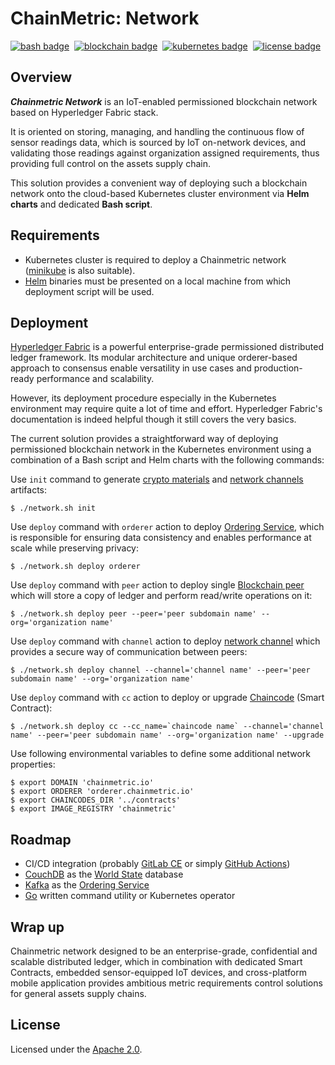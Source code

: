 # ChainMetric: Network

[![bash badge]][bash url]&nbsp;
[![blockchain badge]][hyperledger fabric url]&nbsp;
[![kubernetes badge]][kubernetes url]&nbsp;
[![license badge]][license url]

## Overview
_**Chainmetric Network**_ is an IoT-enabled permissioned blockchain network based on Hyperledger Fabric stack. 

It is oriented on storing, managing, and handling the continuous flow of sensor readings data, which is sourced by IoT on-network devices, and validating those readings against organization assigned requirements, thus providing full control on the assets supply chain.

This solution provides a convenient way of deploying such a blockchain network onto the cloud-based Kubernetes cluster environment via **Helm charts** and dedicated **Bash script**.

## Requirements

- Kubernetes cluster is required to deploy a Chainmetric network ([minikube][minikube] is also suitable).
- [Helm][helm] binaries must be presented on a local machine from which deployment script will be used.

## Deployment

[Hyperledger Fabric][hyperledger fabric url] is a powerful enterprise-grade permissioned distributed ledger framework. Its modular architecture and unique orderer-based approach to consensus enable versatility in use cases and production-ready performance and scalability.

However, its deployment procedure especially in the Kubernetes environment may require quite a lot of time and effort. Hyperledger Fabric's documentation is indeed helpful though it still covers the very basics. 

The current solution provides a straightforward way of deploying permissioned blockchain network in the Kubernetes environment using a combination of a Bash script and Helm charts with the following commands:

Use `init` command to generate [crypto materials][crypto material] and [network channels][network channel] artifacts:

```
$ ./network.sh init
```

Use `deploy` command with `orderer` action to deploy [Ordering Service][orderer service], which is responsible for ensuring data consistency and enables performance at scale while preserving privacy:
```
$ ./network.sh deploy orderer
```

Use `deploy` command with `peer` action to deploy single [Blockchain peer][blockchain peer] which will store a copy of ledger and perform read/write operations on it:
```
$ ./network.sh deploy peer --peer='peer subdomain name' --org='organization name'
```

Use `deploy` command with `channel` action to deploy [network channel][network channel] which provides a secure way of communication between peers:
```
$ ./network.sh deploy channel --channel='channel name' --peer='peer subdomain name' --org='organization name'
```

Use `deploy` command with `cc` action to deploy or upgrade [Chaincode][chaincode] (Smart Contract):
```
$ ./network.sh deploy cc --cc_name=`chaincode name` --channel='channel name' --peer='peer subdomain name' --org='organization name' --upgrade
```

Use following environmental variables to define some additional network properties:
```
$ export DOMAIN 'chainmetric.io'
$ export ORDERER 'orderer.chainmetric.io'
$ export CHAINCODES_DIR '../contracts'
$ export IMAGE_REGISTRY 'chainmetric'
```

## Roadmap

- CI/CD integration (probably [GitLab CE][gitlab ci] or simply [GitHub Actions][github actions])
- [CouchDB][couchdb] as the [World State][world state] database
- [Kafka][kafka] as the [Ordering Service][orderer service]
- [Go][golang] written command utility or Kubernetes operator

## Wrap up

Chainmetric network designed to be an enterprise-grade, confidential and scalable distributed ledger, which in combination with dedicated Smart Contracts, embedded sensor-equipped IoT devices, and cross-platform mobile application provides ambitious metric requirements control solutions for general assets supply chains.

## License

Licensed under the [Apache 2.0][license file].



[bash badge]: https://img.shields.io/badge/Code-Bash-informational?style=flat&logo=gnu%20bash&logoColor=white&color=9DDE66
[blockchain badge]: https://img.shields.io/badge/Blockchain-Hyperledger%20Fabric-informational?style=flat&logo=hyperledger&logoColor=white&labelColor=0A1F1F&color=teal
[kubernetes badge]: https://img.shields.io/badge/Infrastructure-Kubernetes-informational?style=flat&logo=kubernetes&logoColor=white&color=316DE6
[license badge]: https://img.shields.io/badge/License-Apache%202.0-informational?style=flat&color=blue

[bash url]: https://www.gnu.org/software/bash
[hyperledger fabric url]: https://www.hyperledger.org/use/fabric
[kubernetes url]: https://kubernetes.io
[license url]: https://www.apache.org/licenses/LICENSE-2.0


[minikube]:  https://minikube.sigs.k8s.io/docs/
[helm]: https://helm.sh/

[crypto material]: https://hyperledger-fabric.readthedocs.io/en/release-2.2/identity/identity.html#digital-certificates
[network channel]: https://hyperledger-fabric.readthedocs.io/en/release-2.2/glossary.html#channel
[orderer service]: https://hyperledger-fabric.readthedocs.io/en/release-2.2/glossary.html#ordering-service
[blockchain peer]: https://hyperledger-fabric.readthedocs.io/en/release-2.2/glossary.html#peer
[chaincode]: https://hyperledger-fabric.readthedocs.io/en/release-2.2/glossary.html#smart-contract
[world state]: https://hyperledger-fabric.readthedocs.io/en/release-2.2/glossary.html#world-state
[couchdb]: https://hyperledger-fabric.readthedocs.io/en/release-2.2/couchdb_as_state_database.html
[kafka]: https://hyperledger-fabric.readthedocs.io/en/release-2.2/kafka.html
[golang]: https://github.com/golang/go
[gitlab ci]: https://about.gitlab.com/stages-devops-lifecycle/
[github actions]: https://github.com/features/actions

[license file]: https://github.com/timoth-y/chainmetric-network/blob/main/LICENSE
